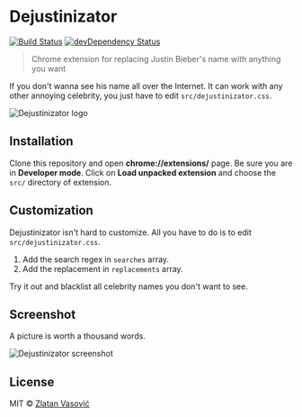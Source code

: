 # Dejustinizator

[![Build Status](https://travis-ci.org/zdroid/dejustinizator.svg?branch=master)](https://travis-ci.org/zdroid/dejustinizator)
[![devDependency Status](https://david-dm.org/zdroid/dejustinizator/dev-status.svg)](https://david-dm.org/zdroid/dejustinizator#info=devDependencies)

> Chrome extension for replacing Justin Bieber's name with anything you want

If you don't wanna see his name all over the Internet. It can work with any
other annoying celebrity, you just have to edit `src/dejustinizator.css`.

![Dejustinizator logo](https://raw.github.com/zdroid/dejustinizator/master/src/icon-128.png)

## Installation

Clone this repository and open **chrome://extensions/** page. Be sure you are
in **Developer mode**. Click on **Load unpacked extension** and choose the
`src/` directory of extension.

## Customization

Dejustinizator isn't hard to customize. All you have to do is to edit
`src/dejustinizator.css`.

1. Add the search regex in `searches` array.
2. Add the replacement in `replacements` array.

Try it out and blacklist all celebrity names you don't want to see.

## Screenshot

A picture is worth a thousand words.

![Dejustinizator screenshot](https://raw.github.com/zdroid/dejustinizator/master/screenshot.png)

## License

MIT &copy; [Zlatan Vasović](https://github.com/zdroid)
